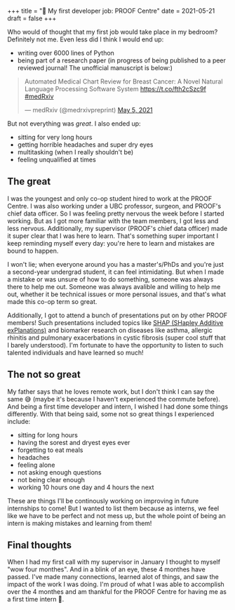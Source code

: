 +++
title = "💼 My first developer job: PROOF Centre"
date = 2021-05-21
draft = false
+++

Who would of thought that my first job would take place in my bedroom? <!-- more --> Definitely not me. Even less did I think I would end up:
- writing over 6000 lines of Python
- being part of a research paper (in progress of being published to a peer reviewed journal! The unofficial manuscript is below:)
<blockquote class="twitter-tweet">
<p lang="en" dir="ltr">Automated Medical Chart Review for Breast Cancer: A Novel Natural Language Processing Software System 
<a href="https://t.co/fth2cSzc9f">https://t.co/fth2cSzc9f</a> <a href="https://twitter.com/hashtag/medRxiv?src=hash&amp;ref_src=twsrc%5Etfw">#medRxiv</a>
</p>&mdash; medRxiv (@medrxivpreprint) <a href="https://twitter.com/medrxivpreprint/status/1389786855286128641?ref_src=twsrc%5Etfw">May 5, 2021</a>
</blockquote> 
<script async src="https://platform.twitter.com/widgets.js" charset="utf-8">
</script>


But not everything was *great*. I also ended up:
- sitting for very long hours
- getting horrible headaches and super dry eyes
- multitasking (when I really shouldn't be)
- feeling unqualified at times

## The great
I was the youngest and only co-op student hired to work at the PROOF Centre. I was also working under a UBC professor, surgeon, and PROOF's chief data officer. So I was feeling pretty nervous the week before I started working. But as I got more familiar with the team members, I got less and less nervous. Additionally, my supervisor (PROOF's chief data officer) made it super clear that I was here to learn. That's something super important I keep reminding myself every day: you're here to learn and mistakes are bound to happen. 

I won't lie; when everyone around you has a master's/PhDs and you're just a second-year undergrad student, it can feel intimidating. But when I made a mistake or was unsure of how to do something, someone was always there to help me out. Someone was always avalible and willing to help me out, whether it be technical issues or more personal issues,  and that's what made this co-op term so great.

Additionally, I got to attend a bunch of presentations put on by other PROOF members! Such presentations included topics like [SHAP (SHapley Additive exPlanations)](https://shap.readthedocs.io/en/latest/) and biomarker research on diseases like asthma, allergic rhinitis and pulmonary exacerbations in cystic fibrosis (super cool stuff that I barely understood). I'm fortunate to have the opportunity to listen to such talented individuals and have learned so much!

## The not so great
My father says that he loves remote work, but I don't think I can say the same 😅 (maybe it's because I haven't experienced the commute before). And being a first time developer and intern, I wished I had done some things differently. With that being said, some not so great things I experienced include: 

- sitting for long hours
- having the sorest and dryest eyes ever
- forgetting to eat meals
- headaches
- feeling alone
- not asking enough questions
- not being clear enough
- working 10 hours one day and 4 hours the next

These are things I'll be continously working on improving in future internships to come! But I wanted to list them because as interns, we feel like we have to be perfect and not mess up, but the whole point of being an intern is making mistakes and learning from them!

## Final thoughts
When I had my first call with my supervisor in January I thought to myself "wow four monthes". And in a blink of an eye, these 4 monthes have passed. I've made many connections, learned alot of things, and saw the impact of the work I was doing. I'm proud of what I was able to accomplish over the 4 monthes and am thankful for the PROOF Centre for having me as a first time intern 💖.

